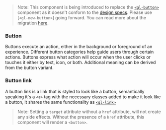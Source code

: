 > Note: This component is being introduced to replace the [`<gl-button>`] component as it doesn't conform to the [design specs](https://design.gitlab.com/components/button/#text). Please use [`<gl-new-button>`] going forward. You can read more about the migration [here](https://gitlab.com/gitlab-org/gitlab-ui/-/issues/608).

### Button

Buttons execute an action, either in the background or foreground of an experience. Different button categories help guide users through certain actions. Buttons express what action will occur when the user clicks or touches it either by text, icon, or both. Additional meaning can be derived from the button variant.

### Button link

A button link is a link that is styled to look like a button, semantically speaking it's a `<a>` tag
with the necessary classes added to make it look like a button, it shares the same functionality as [`<gl-link>`]

> Note: Setting a `target` attribute without a `href` attribute, will not create any side effects. Without the presence of a `href` attribute, this component will render a `<button>`.

[`<gl-button>`]: https://gitlab.com/gitlab-org/gitlab-ui/blob/master/documentation/button.md
[`<gl-link>`]: https://gitlab.com/gitlab-org/gitlab-ui/blob/master/documentation/link.md
